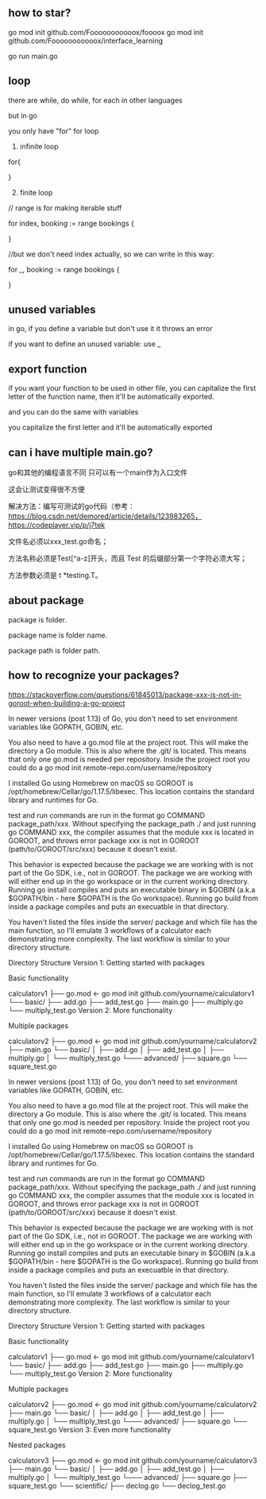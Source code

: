 ## how to star?

go mod init github.com/Fooooooooooox/foooox
go mod init github.com/Fooooooooooox/interface_learning


go run main.go


## loop

there are while, do while, for each in other languages

but in go 

you only have "for" for loop

1. infinite loop

for{
    
}

2. finite loop

 
// range is for making iterable stuff

for index, booking := range bookings {

}

//but we don't need index actually, so we can write in this way:

for _, booking := range bookings {

}




## unused variables

in go, if you define a variable but don't use it it throws an error

if you want to define an unused variable: use _


## export function

if you want your function to be used in other file, you can capitalize the first letter of the function name, then it'll be automatically exported.

and you can do the same with variables

you capitalize the first letter and it'll be automatically exported


## can i have multiple main.go?

go和其他的编程语言不同 只可以有一个main作为入口文件

这会让测试变得很不方便 

解决方法：编写可测试的go代码（参考：https://blog.csdn.net/demored/article/details/123983265，https://codeplayer.vip/p/j7tek

文件名必须以xxx_test.go命名；

方法名称必须是Test[^a-z]开头，而且 Test 的后缀部分第一个字符必须大写；

方法参数必须是 t *testing.T。

## about package

package is folder.

package name is folder name.

package path is folder path.

## how to recognize your packages?
https://stackoverflow.com/questions/61845013/package-xxx-is-not-in-goroot-when-building-a-go-project

In newer versions (post 1.13) of Go, you don't need to set environment variables like GOPATH, GOBIN, etc.

You also need to have a go.mod file at the project root. This will make the directory a Go module. This is also where the .git/ is located. This means that only one go.mod is needed per repository. Inside the project root you could do a go mod init remote-repo.com/username/repository

I installed Go using Homebrew on macOS so GOROOT is /opt/homebrew/Cellar/go/1.17.5/libexec. This location contains the standard library and runtimes for Go.

test and run commands are run in the format go COMMAND package_path/xxx. Without specifying the package_path ./ and just running go COMMAND xxx, the compiler assumes that the module xxx is located in GOROOT, and throws error package xxx is not in GOROOT (path/to/GOROOT/src/xxx) because it doesn't exist.

This behavior is expected because the package we are working with is not part of the Go SDK, i.e., not in GOROOT. The package we are working with will either end up in the go workspace or in the current working directory. Running go install compiles and puts an executable binary in $GOBIN (a.k.a $GOPATH/bin - here $GOPATH is the Go workspace). Running go build from inside a package compiles and puts an execuatble in that directory.

You haven't listed the files inside the server/ package and which file has the main function, so I'll emulate 3 workflows of a calculator each demonstrating more complexity. The last workflow is similar to your directory structure.

Directory Structure
Version 1:
Getting started with packages

Basic functionality

calculatorv1
├── go.mod                      <- go mod init github.com/yourname/calculatorv1
└── basic/
    ├── add.go
    ├── add_test.go
    ├── main.go
    ├── multiply.go
    └── multiply_test.go
Version 2:
More functionality

Multiple packages

calculatorv2
├── go.mod                      <- go mod init github.com/yourname/calculatorv2
├── main.go
└── basic/
│   ├── add.go
│   ├── add_test.go
│   ├── multiply.go
│   └── multiply_test.go
└─── advanced/
     ├── square.go
     └── square_test.go

In newer versions (post 1.13) of Go, you don't need to set environment variables like GOPATH, GOBIN, etc.

You also need to have a go.mod file at the project root. This will make the directory a Go module. This is also where the .git/ is located. This means that only one go.mod is needed per repository. Inside the project root you could do a go mod init remote-repo.com/username/repository

I installed Go using Homebrew on macOS so GOROOT is /opt/homebrew/Cellar/go/1.17.5/libexec. This location contains the standard library and runtimes for Go.

test and run commands are run in the format go COMMAND package_path/xxx. Without specifying the package_path ./ and just running go COMMAND xxx, the compiler assumes that the module xxx is located in GOROOT, and throws error package xxx is not in GOROOT (path/to/GOROOT/src/xxx) because it doesn't exist.

This behavior is expected because the package we are working with is not part of the Go SDK, i.e., not in GOROOT. The package we are working with will either end up in the go workspace or in the current working directory. Running go install compiles and puts an executable binary in $GOBIN (a.k.a $GOPATH/bin - here $GOPATH is the Go workspace). Running go build from inside a package compiles and puts an execuatble in that directory.

You haven't listed the files inside the server/ package and which file has the main function, so I'll emulate 3 workflows of a calculator each demonstrating more complexity. The last workflow is similar to your directory structure.

Directory Structure
Version 1:
Getting started with packages

Basic functionality

calculatorv1
├── go.mod                      <- go mod init github.com/yourname/calculatorv1
└── basic/
    ├── add.go
    ├── add_test.go
    ├── main.go
    ├── multiply.go
    └── multiply_test.go
Version 2:
More functionality

Multiple packages

calculatorv2
├── go.mod                      <- go mod init github.com/yourname/calculatorv2
├── main.go
└── basic/
│   ├── add.go
│   ├── add_test.go
│   ├── multiply.go
│   └── multiply_test.go
└─── advanced/
     ├── square.go
     └── square_test.go
Version 3:
Even more functionality

Nested packages

calculatorv3
├── go.mod                      <- go mod init github.com/yourname/calculatorv3
├── main.go
└── basic/
│   ├── add.go
│   ├── add_test.go
│   ├── multiply.go
│   └── multiply_test.go
└─── advanced/
     ├── square.go
     ├── square_test.go
     └── scientific/
         ├── declog.go
         └── declog_test.go
